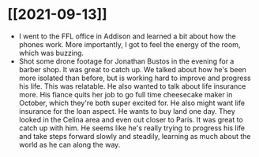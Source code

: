 # [[2021-09-13]]

- I went to the FFL office in Addison and learned a bit about how the phones work. More importantly, I got to feel the energy of the room, which was buzzing.
- Shot some drone footage for Jonathan Bustos in the evening for a barber shop. It was great to catch up. We talked about how he's been more isolated than before, but is working hard to improve and progress his life. This was relatable. He also wanted to talk about life insurance more. His fiance quits her job to go full time cheesecake maker in October, which they're both super excited for. He also might want life insurance for the loan aspect. He wants to buy land one day. They looked in the Celina area and even out closer to Paris. It was great to catch up with him. He seems like he's really trying to progress his life and take steps forward slowly and steadily, learning as much about the world as he can along the way.